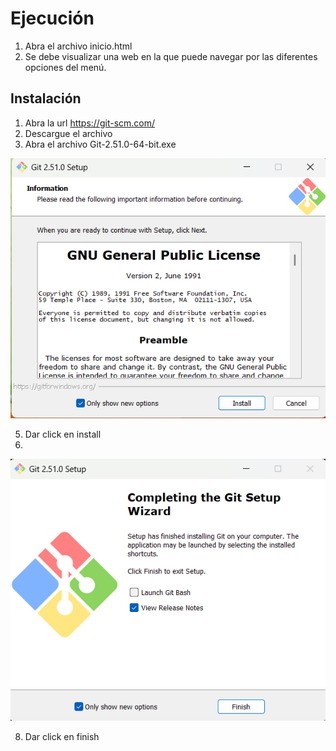 # Ejecución

1. Abra el archivo inicio.html
2. Se debe visualizar una web en la que puede navegar por las diferentes opciones del menú.

## Instalación

1. Abra la url https://git-scm.com/
2. Descargue el archivo 
3. Abra el archivo Git-2.51.0-64-bit.exe
   
![alt text](image.png)

5. Dar click en install
6. 
![alt text](image-1.png)

8. Dar click en finish
